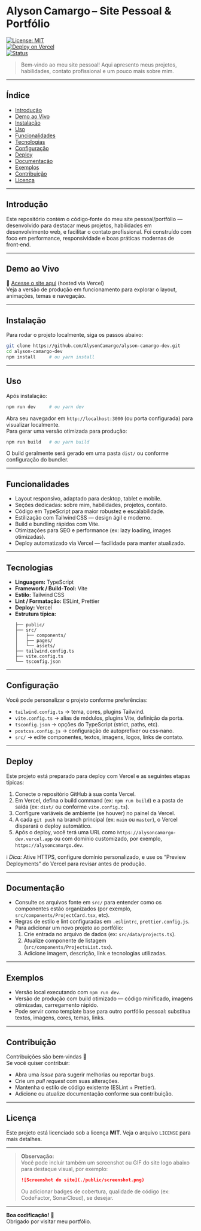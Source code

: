# Alyson Camargo – Site Pessoal & Portfólio  
[![License: MIT](https://img.shields.io/badge/license-MIT‑blue.svg)](LICENSE)  
[![Deploy on Vercel](https://img.shields.io/badge/deploy%20on-vercel‑black.svg)](https://vercel.com/new)  
[![Status](https://img.shields.io/badge/status‑live‑green.svg)](https://alysoncamargo.dev)

> Bem‑vindo ao meu site pessoal! Aqui apresento meus projetos, habilidades, contato profissional e um pouco mais sobre mim.

---

## Índice  
- [Introdução](#introdução)  
- [Demo ao Vivo](#demo-ao-vivo)  
- [Instalação](#instalação)  
- [Uso](#uso)  
- [Funcionalidades](#funcionalidades)  
- [Tecnologias](#tecnologias)  
- [Configuração](#configuração)  
- [Deploy](#deploy)  
- [Documentação](#documentação)  
- [Exemplos](#exemplos)  
- [Contribuição](#contribuição)  
- [Licença](#licença)  

---

## Introdução  
Este repositório contém o código‑fonte do meu site pessoal/portfólio — desenvolvido para destacar meus projetos, habilidades em desenvolvimento web, e facilitar o contato profissional. Foi construído com foco em performance, responsividade e boas práticas modernas de front‑end.

---

## Demo ao Vivo  
🔗 [Acesse o site aqui](https://alysoncamargo.dev) (hosted via Vercel)  
Veja a versão de produção em funcionamento para explorar o layout, animações, temas e navegação.

---

## Instalação  
Para rodar o projeto localmente, siga os passos abaixo:

```bash
git clone https://github.com/AlysonCamargo/alyson-camargo-dev.git  
cd alyson-camargo-dev  
npm install     # ou yarn install  
```

---

## Uso  
Após instalação:

```bash
npm run dev     # ou yarn dev  
```

Abra seu navegador em `http://localhost:3000` (ou porta configurada) para visualizar localmente.  
Para gerar uma versão otimizada para produção:

```bash
npm run build   # ou yarn build  
```

O build geralmente será gerado em uma pasta `dist/` ou conforme configuração do bundler.

---

## Funcionalidades  
- Layout responsivo, adaptado para desktop, tablet e mobile.  
- Seções dedicadas: sobre mim, habilidades, projetos, contato.  
- Código em TypeScript para maior robustez e escalabilidade.  
- Estilização com Tailwind CSS — design ágil e moderno.  
- Build e bundling rápidos com Vite.  
- Otimizações para SEO e performance (ex: lazy loading, images otimizadas).  
- Deploy automatizado via Vercel — facilidade para manter atualizado.

---

## Tecnologias  
- **Linguagem:** TypeScript  
- **Framework / Build‑Tool:** Vite  
- **Estilo:** Tailwind CSS  
- **Lint / Formatação:** ESLint, Prettier  
- **Deploy:** Vercel  
- **Estrutura típica:**  
  ```
  ├── public/
  ├── src/
  │   ├── components/
  │   ├── pages/
  │   └── assets/
  ├── tailwind.config.ts
  ├── vite.config.ts
  └── tsconfig.json
  ```

---

## Configuração  
Você pode personalizar o projeto conforme preferências:  
- `tailwind.config.ts` → tema, cores, plugins Tailwind.  
- `vite.config.ts` → alias de módulos, plugins Vite, definição da porta.  
- `tsconfig.json` → opções do TypeScript (strict, paths, etc).  
- `postcss.config.js` → configuração de autoprefixer ou css‑nano.  
- `src/` → edite componentes, textos, imagens, logos, links de contato.

---

## Deploy  
Este projeto está preparado para deploy com Vercel e as seguintes etapas típicas:

1. Conecte o repositório GitHub à sua conta Vercel.  
2. Em Vercel, defina o build command (ex: `npm run build`) e a pasta de saída (ex: `dist/` ou conforme `vite.config.ts`).  
3. Configure variáveis de ambiente (se houver) no painel da Vercel.  
4. A cada `git push` na branch principal (ex: `main` ou `master`), o Vercel disparará o deploy automático.  
5. Após o deploy, você terá uma URL como `https://alysoncamargo-dev.vercel.app` ou com domínio customizado, por exemplo, `https://alysoncamargo.dev`.

ℹ️ *Dica:* Ative HTTPS, configure domínio personalizado, e use os “Preview Deployments” do Vercel para revisar antes de produção.

---

## Documentação  
- Consulte os arquivos fonte em `src/` para entender como os componentes estão organizados (por exemplo, `src/components/ProjectCard.tsx`, etc).  
- Regras de estilo e lint configuradas em `.eslintrc`, `prettier.config.js`.  
- Para adicionar um novo projeto ao portfólio:  
   1. Crie entrada no arquivo de dados (ex: `src/data/projects.ts`).  
   2. Atualize componente de listagem (`src/components/ProjectsList.tsx`).  
   3. Adicione imagem, descrição, link e tecnologias utilizadas.

---

## Exemplos  
- Versão local executando com `npm run dev`.  
- Versão de produção com build otimizado — código minificado, imagens otimizadas, carregamento rápido.  
- Pode servir como template base para outro portfólio pessoal: substitua textos, imagens, cores, temas, links.

---

## Contribuição  
Contribuições são bem‑vindas 🙌  
Se você quiser contribuir:  
- Abra uma *issue* para sugerir melhorias ou reportar bugs.  
- Crie um *pull request* com suas alterações.  
- Mantenha o estilo de código existente (ESLint + Prettier).  
- Adicione ou atualize documentação conforme sua contribuição.

---

## Licença  
Este projeto está licenciado sob a licença **MIT**. Veja o arquivo `LICENSE` para mais detalhes.

---

> **Observação:**  
> Você pode incluir também um screenshot ou GIF do site logo abaixo para destaque visual, por exemplo:  
>  
> ```markdown
> ![Screenshot do site](./public/screenshot.png)  
> ```  
> Ou adicionar badges de cobertura, qualidade de código (ex: CodeFactor, SonarCloud), se desejar.

---

**Boa codificação!** 🚀  
Obrigado por visitar meu portfólio.  
